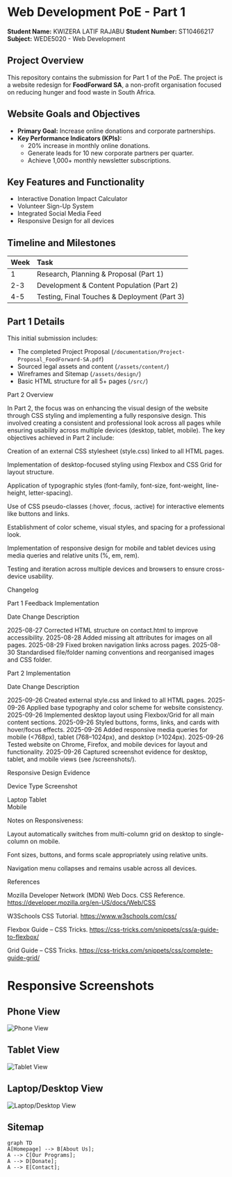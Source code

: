 # Web Development PoE - Part 1

**Student Name:** KWIZERA LATIF RAJABU
**Student Number:** ST10466217
**Subject:** WEDE5020 - Web Development

## Project Overview
This repository contains the submission for Part 1 of the PoE. The project is a website redesign for **FoodForward SA**, a non-profit organisation focused on reducing hunger and food waste in South Africa.

## Website Goals and Objectives
- **Primary Goal:** Increase online donations and corporate partnerships.
- **Key Performance Indicators (KPIs):**
  - 20% increase in monthly online donations.
  - Generate leads for 10 new corporate partners per quarter.
  - Achieve 1,000+ monthly newsletter subscriptions.

## Key Features and Functionality
- Interactive Donation Impact Calculator
- Volunteer Sign-Up System
- Integrated Social Media Feed
- Responsive Design for all devices

## Timeline and Milestones
| Week | Task |
| :--- | :--- |
| 1 | Research, Planning & Proposal (Part 1) |
| 2-3 | Development & Content Population (Part 2) |
| 4-5 | Testing, Final Touches & Deployment (Part 3) |

## Part 1 Details
This initial submission includes:
- The completed Project Proposal (`/documentation/Project-Proposal_FoodForward-SA.pdf`)
- Sourced legal assets and content (`/assets/content/`)
- Wireframes and Sitemap (`/assets/design/`)
- Basic HTML structure for all 5+ pages (`/src/`)

Part 2 Overview

In Part 2, the focus was on enhancing the visual design of the website through CSS styling and implementing a fully responsive design. This involved creating a consistent and professional look across all pages while ensuring usability across multiple devices (desktop, tablet, mobile). The key objectives achieved in Part 2 include:

Creation of an external CSS stylesheet (style.css) linked to all HTML pages.

Implementation of desktop-focused styling using Flexbox and CSS Grid for layout structure.

Application of typographic styles (font-family, font-size, font-weight, line-height, letter-spacing).

Use of CSS pseudo-classes (:hover, :focus, :active) for interactive elements like buttons and links.

Establishment of color scheme, visual styles, and spacing for a professional look.

Implementation of responsive design for mobile and tablet devices using media queries and relative units (%, em, rem).

Testing and iteration across multiple devices and browsers to ensure cross-device usability.


Changelog

Part 1 Feedback Implementation

Date	Change Description

2025-08-27	Corrected HTML structure on contact.html to improve accessibility.
2025-08-28	Added missing alt attributes for images on all pages.
2025-08-29	Fixed broken navigation links across pages.
2025-08-30	Standardised file/folder naming conventions and reorganised images and CSS folder.


Part 2 Implementation

Date	Change Description

2025-09-26	Created external style.css and linked to all HTML pages.
2025-09-26	Applied base typography and color scheme for website consistency.
2025-09-26	Implemented desktop layout using Flexbox/Grid for all main content sections.
2025-09-26	Styled buttons, forms, links, and cards with hover/focus effects.
2025-09-26	Added responsive media queries for mobile (<768px), tablet (768–1024px), and desktop (>1024px).
2025-09-26	Tested website on Chrome, Firefox, and mobile devices for layout and functionality.
2025-09-26	Captured screenshot evidence for desktop, tablet, and mobile views (see /screenshots/).



Responsive Design Evidence

Device Type	Screenshot

Laptop
Tablet	
Mobile	


Notes on Responsiveness:

Layout automatically switches from multi-column grid on desktop to single-column on mobile.

Font sizes, buttons, and forms scale appropriately using relative units.

Navigation menu collapses and remains usable across all devices.


References

Mozilla Developer Network (MDN) Web Docs. CSS Reference. https://developer.mozilla.org/en-US/docs/Web/CSS

W3Schools CSS Tutorial. https://www.w3schools.com/css/

Flexbox Guide – CSS Tricks. https://css-tricks.com/snippets/css/a-guide-to-flexbox/

Grid Guide – CSS Tricks. https://css-tricks.com/snippets/css/complete-guide-grid/


# Responsive Screenshots

## Phone View
![Phone View](image/phone.png)

## Tablet View
![Tablet View](image/tablet.png)

## Laptop/Desktop View
![Laptop/Desktop View](image/laptop.png)



## Sitemap
```mermaid
graph TD
A[Homepage] --> B[About Us];
A --> C[Our Programs];
A --> D[Donate];
A --> E[Contact];


